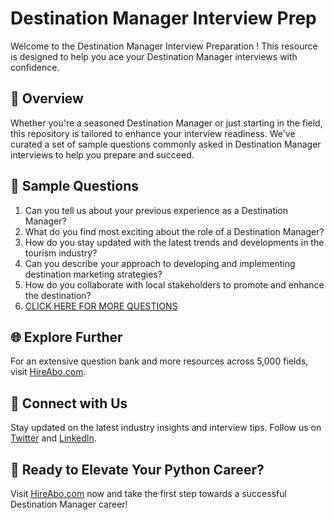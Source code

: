 # Destination Manager Interview Prep

Welcome to the Destination Manager Interview Preparation ! This resource is designed to help you ace your Destination Manager interviews with confidence.

## 🚀 Overview

Whether you're a seasoned Destination Manager or just starting in the field, this repository is tailored to enhance your interview readiness. We've curated a set of sample questions commonly asked in Destination Manager interviews to help you prepare and succeed.

## 📝 Sample Questions

1. Can you tell us about your previous experience as a Destination Manager?
2. What do you find most exciting about the role of a Destination Manager?
3. How do you stay updated with the latest trends and developments in the tourism industry?
4. Can you describe your approach to developing and implementing destination marketing strategies?
5. How do you collaborate with local stakeholders to promote and enhance the destination?
6. [CLICK HERE FOR MORE QUESTIONS](https://hireabo.com/job/11_1_7/Destination%20Manager)

## 🌐 Explore Further

For an extensive question bank and more resources across 5,000 fields, visit [HireAbo.com](https://www.hireabo.com).

## 📱 Connect with Us

Stay updated on the latest industry insights and interview tips. Follow us on [Twitter](https://twitter.com/hireabo) and [LinkedIn](https://www.linkedin.com/in/hire-abo-3609972a8/).

## 🚀 Ready to Elevate Your Python Career?

Visit [HireAbo.com](https://www.hireabo.com) now and take the first step towards a successful Destination Manager career!